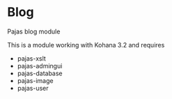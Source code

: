 Blog
===========

Pajas blog module

This is a module working with Kohana 3.2 and requires

* pajas-xslt
* pajas-admingui
* pajas-database
* pajas-image
* pajas-user
